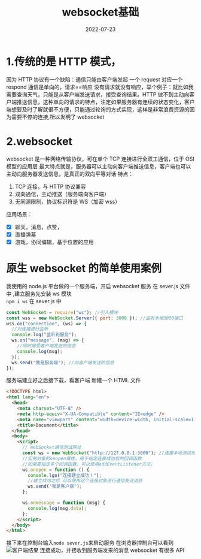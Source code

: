 ﻿---
title: websocket基础
icon: blog
date: 2022-07-23
tag:
  - Webscoket
category:
  - Webscoket
---

# 1.传统的是 HTTP 模式，

因为 HTTP 协议有一个缺陷：通信只能由客户端发起 一个 request 对应一个 respond
通信是单向的，请求==响应
没有请求就没有响应，举个例子：就比如我需要查询天气，只能是从客户端发送请求，接受查询结果。HTTP 做不到主动向客户端推送信息，这种单向的请求的特点，注定如果服务器有连续的状态变化，客户端想要及时了解就很不方便，只能通过轮询的方式实现，这样是非常浪费资源的因为需要不停的连接,所以发明了 websocket

# 2.websocket

websocket 是一种网络传输协议，可在单个 TCP 连接进行全双工通信，位于 OSI 模型的应用层
最大特点就是，服务器可以主动向客户端推送信息，客户端也可以主动向服务器发送信息，是真正的双向平等对话
特点：

1. TCP 连接，与 HTTP 协议兼容
2. 双向通信，主动推送（服务端向客户端）
3. 无同源限制，协议标识符是 WS（加密 wss）

应用场景：

- [x] 聊天，消息，点赞，
- [x] 直播弹幕
- [x] 游戏，协同编辑，基于位置的应用

# 原生 websocket 的简单使用案例

我使用的 node.js 平台做的一个服务端，开启 websocket 服务
在 sever.js 文件中 ,建立服务先安装 ws 模块  
`npm i ws`
在 sever.js 中

```javascript
const WebSocket = require("ws"); //引入模块
const wss = new WebSocket.Server({ port: 3000 }); //监听本地3000端口
wss.on("connection", (ws) => {
  //对连接进行监听
  console.log("监听到服务");
  ws.on("message", (msg) => {
    //同时接受客户端发送的信息
    console.log(msg);
  });
  ws.send("我是服务端"); //向客户端发送的信息
});
```

服务端建立好之后接下载，看客户端
新建一个 HTML 文件

```html
<!DOCTYPE html>
<html lang="en">
  <head>
    <meta charset="UTF-8" />
    <meta http-equiv="X-UA-Compatible" content="IE=edge" />
    <meta name="viewport" content="width=device-width, initial-scale=1.0" />
    <title>Document</title>
  </head>
  <body>
    <script>
      // WebSocket通信测试网址
      const ws = new WebSocket("http://127.0.0.1:3000"); //连接本地测试地址
      //实例对象的onopen属性，用于指定连接成功后的回调函数
      //如果要指定多个回调函数，可以使用addEventListener方法。
      ws.onopen = function () {
        console.lgo("连接建立成功！");
        //建立成功之后 可以使用这个连接对象进行通信发送消息
        ws.send("我是客户端");
      };

      ws.onmessage = function (msg) {
        console.log(msg.data);
      };
    </script>
  </body>
</html>
```

接下来在控制台输入`node sever.js`来启动服务
在浏览器控制台可以看到
![客户端结果](https://img-blog.csdnimg.cn/bf21920e35cb4b79ab4f4d5275dd9698.png#pic_center)
连接成功，并接收到服务端发来的消息
websocket 有很多 API
